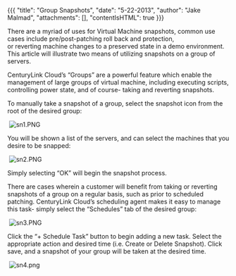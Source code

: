 {{{
  "title": "Group Snapshots",
  "date": "5-22-2013",
  "author": "Jake Malmad",
  "attachments": [],
  "contentIsHTML": true
}}}

<p>There are a myriad of uses for Virtual Machine snapshots, common use cases include&nbsp;pre/post-patching roll back and protection, or&nbsp;reverting&nbsp;machine changes&nbsp;to a preserved state in a demo environment. This article will illustrate two
  means of utilizing snapshots on a group of servers.</p>
<p>CenturyLink Cloud’s “Groups” are a powerful feature which enable the management of large groups of virtual machine, including executing scripts, controlling power state, and of course- taking and reverting snapshots.</p>
<p>To manually take a snapshot of a group, select the snapshot icon from the root of the desired group:</p>
<p>&nbsp;<img src="https://t3n.zendesk.com/attachments/token/jvxwaaoc2nubpyc/?name=sn1.PNG" alt="sn1.PNG" />
</p>
<p>You will be shown a list of the servers, and can select the machines that you desire to be snapped:</p>
<p>&nbsp;<img src="https://t3n.zendesk.com/attachments/token/dsu1inegz3gxsrb/?name=sn2.PNG" alt="sn2.PNG" />
</p>
<p>Simply selecting “OK” will begin the snapshot process.</p>
<p>There are cases wherein a customer will benefit from taking or reverting snapshots of a group on a regular basis, such as prior to scheduled patching. CenturyLink Cloud’s scheduling agent makes it easy to manage this task- simply select the “Schedules” tab of the
  desired group:</p>
<p>&nbsp;<img src="https://t3n.zendesk.com/attachments/token/xyp6gbvtjfmabtm/?name=sn3.PNG" alt="sn3.PNG" />
</p>
<p>Click the “+ Schedule Task” button to begin adding a new task. Select the appropriate action and desired time (i.e. Create or Delete Snapshot). Click save, and a snapshot of your group will be taken at the desired time.</p>
<p>&nbsp;<img src="https://t3n.zendesk.com/attachments/token/pjk0gvin9hbc0ka/?name=sn4.png" alt="sn4.png" />
</p>





